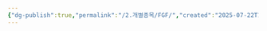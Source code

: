 ```yaml
---
{"dg-publish":true,"permalink":"/2.개별종목/FGF/","created":"2025-07-22T10:21:29.321+09:00","updated":"2025-07-25T20:39:35.968+09:00"}
---
```


